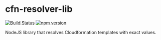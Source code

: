 # cfn-resolver-lib
[![Build Status](https://travis-ci.com/robessog/cfn-resolver-lib.svg?branch=master)](https://travis-ci.com/robessog/cfn-resolver-lib)
[![npm version](https://badge.fury.io/js/cfn-resolver-lib.svg)](https://badge.fury.io/js/cfn-resolver-lib)

NodeJS library that resolves Cloudformation templates with exact values.
